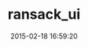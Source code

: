 ---
layout: post
title:  "ransack_ui"
repo:   "ndbroadbent/ransack_ui"
date:   2015-02-18 16:59:20
gemurl: https://github.com/ndbroadbent/ransack_ui
---